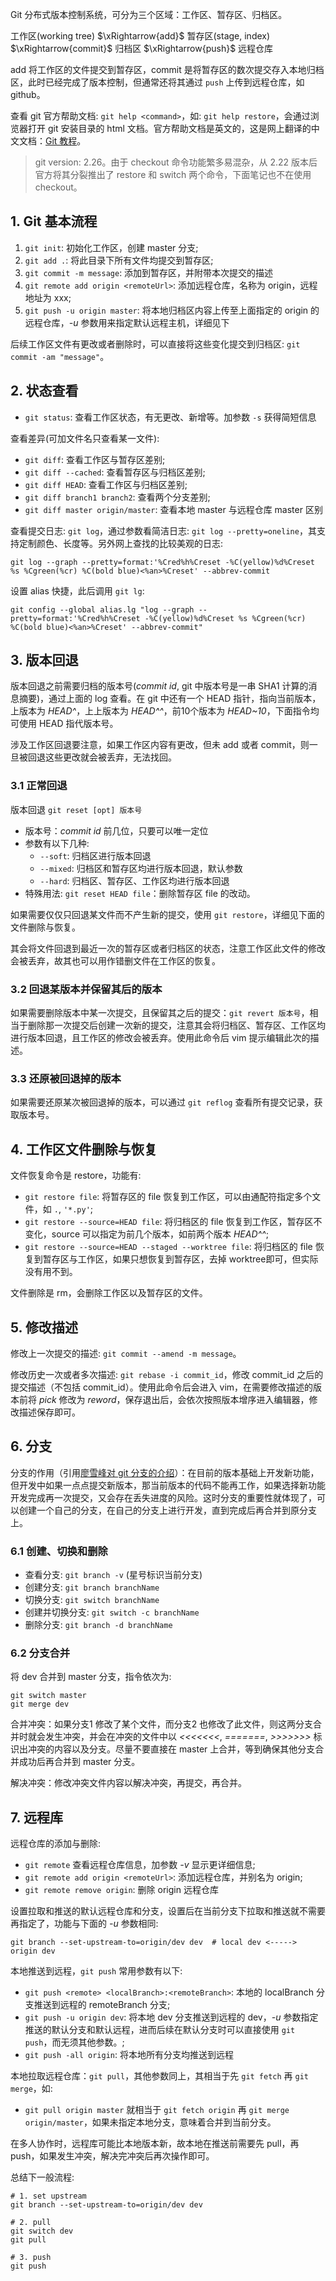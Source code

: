 Git 分布式版本控制系统，可分为三个区域：工作区、暂存区、归档区。

工作区(working tree) $\xRightarrow{add}$ 暂存区(stage, index) $\xRightarrow{commit}$ 归档区 $\xRightarrow{push}$ 远程仓库

add 将工作区的文件提交到暂存区，commit 是将暂存区的数次提交存入本地归档区，此时已经完成了版本控制，但通常还将其通过 `push` 上传到远程仓库，如 github。

查看 git 官方帮助文档: `git help <command>`，如: `git help restore`，会通过浏览器打开 git 安装目录的 html 文档。官方帮助文档是英文的，这是网上翻译的中文文档：[Git 教程](https://www.yiibai.com/git)。

> git version: 2.26。由于 checkout 命令功能繁多易混杂，从 2.22 版本后官方将其分裂推出了 restore 和 switch 两个命令，下面笔记也不在使用 checkout。

## 1. Git 基本流程

1. `git init`: 初始化工作区，创建 master 分支;
2. `git add .`: 将此目录下所有文件均提交到暂存区;
3. `git commit -m message`: 添加到暂存区，并附带本次提交的描述
4. `git remote add origin <remoteUrl>`: 添加远程仓库，名称为 origin，远程地址为 xxx;
5. `git push -u origin master`: 将本地归档区内容上传至上面指定的 origin 的远程仓库，*-u* 参数用来指定默认远程主机，详细见下

后续工作区文件有更改或者删除时，可以直接将这些变化提交到归档区: `git commit -am "message"`。

## 2. 状态查看

- `git status`: 查看工作区状态，有无更改、新增等。加参数 `-s` 获得简短信息

查看差异(可加文件名只查看某一文件):

- `git diff`: 查看工作区与暂存区差别;
- `git diff --cached`: 查看暂存区与归档区差别;
- `git diff HEAD`: 查看工作区与归档区差别;
- `git diff branch1 branch2`: 查看两个分支差别;
- `git diff master origin/master`: 查看本地 master 与远程仓库 master 区别

查看提交日志: `git log`，通过参数看简洁日志: `git log --pretty=oneline`，其支持定制颜色、长度等。另外网上查找的比较美观的日志:

```git
git log --graph --pretty=format:'%Cred%h%Creset -%C(yellow)%d%Creset %s %Cgreen(%cr) %C(bold blue)<%an>%Creset' --abbrev-commit
```

设置 alias 快捷，此后调用 `git lg`:

```git
git config --global alias.lg "log --graph --pretty=format:'%Cred%h%Creset -%C(yellow)%d%Creset %s %Cgreen(%cr) %C(bold blue)<%an>%Creset' --abbrev-commit"
```

## 3. 版本回退

版本回退之前需要归档的版本号(*commit id*, git 中版本号是一串 SHA1 计算的消息摘要)，通过上面的 log 查看。在 git 中还有一个 HEAD 指针，指向当前版本，上版本为 *HEAD^*，上上版本为 *HEAD^^*，前10个版本为 *HEAD~10*，下面指令均可使用 HEAD 指代版本号。

涉及工作区回退要注意，如果工作区内容有更改，但未 add 或者 commit，则一旦被回退这些更改就会被丢弃，无法找回。

### 3.1 正常回退

版本回退 `git reset [opt] 版本号`

- 版本号：*commit id* 前几位，只要可以唯一定位
- 参数有以下几种:
  - `--soft`: 归档区进行版本回退
  - `--mixed`: 归档区和暂存区均进行版本回退，默认参数
  - `--hard`: 归档区、暂存区、工作区均进行版本回退
- 特殊用法: `git reset HEAD file`：删除暂存区 file 的改动。

如果需要仅仅只回退某文件而不产生新的提交，使用 `git restore`，详细见下面的文件删除与恢复。

其会将文件回退到最近一次的暂存区或者归档区的状态，注意工作区此文件的修改会被丢弃，故其也可以用作错删文件在工作区的恢复。

### 3.2 回退某版本并保留其后的版本

如果需要删除版本中某一次提交，且保留其之后的提交：`git revert 版本号`，相当于删除那一次提交后创建一次新的提交，注意其会将归档区、暂存区、工作区均进行版本回退，且工作区的修改会被丢弃。使用此命令后 vim 提示编辑此次的描述。

### 3.3 还原被回退掉的版本

如果需要还原某次被回退掉的版本，可以通过 `git reflog` 查看所有提交记录，获取版本号。

## 4. 工作区文件删除与恢复

文件恢复命令是 restore，功能有:

- `git restore file`: 将暂存区的 file 恢复到工作区，可以由通配符指定多个文件，如 `.`, `'*.py'`;
- `git restore --source=HEAD file`: 将归档区的 file 恢复到工作区，暂存区不变化，source 可以指定为前几个版本，如前两个版本 *HEAD^^*;
- `git restore --source=HEAD --staged --worktree file`: 将归档区的 file 恢复到暂存区与工作区，如果只想恢复到暂存区，去掉 worktree即可，但实际没有用不到。

文件删除是 rm，会删除工作区以及暂存区的文件。

## 5. 修改描述

修改上一次提交的描述: `git commit --amend -m message`。

修改历史一次或者多次描述: `git rebase -i commit_id`，修改 commit_id 之后的提交描述（不包括 commit_id）。使用此命令后会进入 vim，在需要修改描述的版本前将 *pick* 修改为 *reword*，保存退出后，会依次按照版本增序进入编辑器，修改描述保存即可。

## 6. 分支

分支的作用（引用[廖雪峰对 git 分支的介绍](https://www.liaoxuefeng.com/wiki/896043488029600/896954848507552)）：在目前的版本基础上开发新功能，但开发中如果一点点提交新版本，那当前版本的代码不能再工作，如果选择新功能开发完成再一次提交，又会存在丢失进度的风险。这时分支的重要性就体现了，可以创建一个自己的分支，在自己的分支上进行开发，直到完成后再合并到原分支上。

### 6.1 创建、切换和删除

- 查看分支: `git branch -v` (星号标识当前分支)
- 创建分支: `git branch branchName`
- 切换分支: `git switch branchName`
- 创建并切换分支: `git switch -c branchName`
- 删除分支: `git branch -d branchName`

### 6.2 分支合并

将 dev 合并到 master 分支，指令依次为:

```git
git switch master
git merge dev
```

合并冲突：如果分支1 修改了某个文件，而分支2 也修改了此文件，则这两分支合并时就会发生冲突，并会在冲突的文件中以 *<<<<<<<*, *=======*, *>>>>>>>* 标识出冲突的内容以及分支。尽量不要直接在 master 上合并，等到确保其他分支合并成功后再合并到 master 分支。

解决冲突：修改冲突文件内容以解决冲突，再提交，再合并。

## 7. 远程库

远程仓库的添加与删除:

- `git remote` 查看远程仓库信息，加参数 *-v* 显示更详细信息;
- `git remote add origin <remoteUrl>`: 添加远程仓库，并别名为 origin;
- `git remote remove origin`: 删除 origin 远程仓库

设置拉取和推送的默认远程仓库和分支，设置后在当前分支下拉取和推送就不需要再指定了，功能与下面的 *-u* 参数相同:

```git
git branch --set-upstream-to=origin/dev dev  # local dev <-----> origin dev
```

本地推送到远程，`git push` 常用参数有以下:

- `git push <remote> <localBranch>:<remoteBranch>`: 本地的 localBranch 分支推送到远程的 remoteBranch 分支;
- `git push -u origin dev`: 将本地 dev 分支推送到远程的 dev，*-u* 参数指定推送的默认分支和默认远程，进而后续在默认分支时可以直接使用 `git push`，而无须其他参数。;
- `git push -all origin`: 将本地所有分支均推送到远程

本地拉取远程仓库：`git pull`，其他参数同上，其相当于先 `git fetch` 再 `git merge`，如:

- `git pull origin master` 就相当于 `git fetch origin` 再 `git merge origin/master`，如果未指定本地分支，意味着合并到当前分支。

在多人协作时，远程库可能比本地版本新，故本地在推送前需要先 pull，再 push，如果发生冲突，解决完冲突后再次操作即可。

总结下一般流程:

```git
# 1. set upstream
git branch --set-upstream-to=origin/dev dev

# 2. pull
git switch dev
git pull

# 3. push
git push
```
